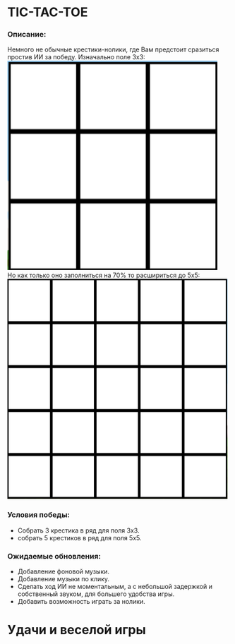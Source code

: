 # TIC-TAC-TOE
### Описание:
Немного не обычные крестики-нолики, где Вам предстоит сразиться простив ИИ за победу. Изначально поле 3х3: 
![ ](https://github.com/InozemeP/tic-tac-toe/blob/master/assets/sprites/exsample3x3.png)   
Но как только оно заполниться на 70% то расшириться до 5х5:   
![ ](https://github.com/InozemeP/tic-tac-toe/blob/master/assets/sprites/exsample5x5.png) 
### Условия победы:

 - Собрать 3 крестика в ряд для поля 3х3.
 - собрать 5 крестиков в ряд для поля 5х5.
### Ожидаемые обновления:
 - Добавление фоновой музыки.
 - Добавление музыки по клику.
 - Сделать ход ИИ не моментальным, а с небольшой задержкой и собственный звуком, для большего удобства игры.
 - Добавить возможность играть за нолики.
 # Удачи и веселой игры 
